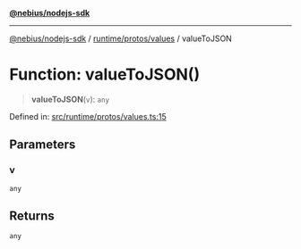[**@nebius/nodejs-sdk**](../../../../README.md)

***

[@nebius/nodejs-sdk](../../../../README.md) / [runtime/protos/values](../README.md) / valueToJSON

# Function: valueToJSON()

> **valueToJSON**(`v`): `any`

Defined in: [src/runtime/protos/values.ts:15](https://github.com/nebius/nodejs-sdk/blob/2ec552fb564ad8fdbf78c4eb6e73ce9101501e8a/src/runtime/protos/values.ts#L15)

## Parameters

### v

`any`

## Returns

`any`
